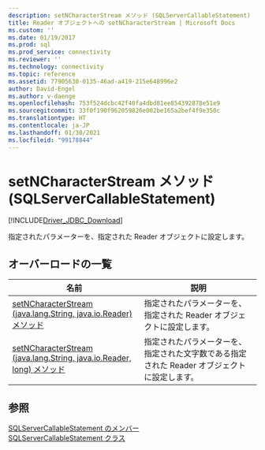 ```yaml
---
description: setNCharacterStream メソッド (SQLServerCallableStatement)
title: Reader オブジェクトへの setNCharacterStream | Microsoft Docs
ms.custom: ''
ms.date: 01/19/2017
ms.prod: sql
ms.prod_service: connectivity
ms.reviewer: ''
ms.technology: connectivity
ms.topic: reference
ms.assetid: 77905630-0135-46ad-a419-215e648996e2
author: David-Engel
ms.author: v-daenge
ms.openlocfilehash: 753f524dcbc42f40fa4dbd81ee854392878e51e9
ms.sourcegitcommit: 33f0f190f962059826e002be165a2bef4f9e350c
ms.translationtype: HT
ms.contentlocale: ja-JP
ms.lasthandoff: 01/30/2021
ms.locfileid: "99178844"
---
```

# <a name="setncharacterstream-method-sqlservercallablestatement"></a>setNCharacterStream メソッド (SQLServerCallableStatement)
[!INCLUDE[Driver_JDBC_Download](../../../includes/driver_jdbc_download.md)]

  指定されたパラメーターを、指定された Reader オブジェクトに設定します。  
  
## <a name="overload-list"></a>オーバーロードの一覧  
  
|名前|説明|  
|----------|-----------------|  
|[setNCharacterStream &#40;java.lang.String, java.io.Reader&#41; メソッド](../../../connect/jdbc/reference/setncharacterstream-method-java-lang-string-java-io-reader.md)|指定されたパラメーターを、指定された Reader オブジェクトに設定します。|  
|[setNCharacterStream &#40;java.lang.String, java.io.Reader, long&#41; メソッド](../../../connect/jdbc/reference/setncharacterstream-method-java-lang-string-java-io-reader-long.md)|指定されたパラメーターを、指定された文字数である指定された Reader オブジェクトに設定します。|  
  
## <a name="see-also"></a>参照  
 [SQLServerCallableStatement のメンバー](../../../connect/jdbc/reference/sqlservercallablestatement-members.md)   
 [SQLServerCallableStatement クラス](../../../connect/jdbc/reference/sqlservercallablestatement-class.md)  
  
  
